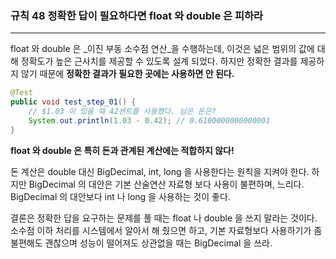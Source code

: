 ### 규칙 48 정확한 답이 필요하다면 float 와 double 은 피하라
***

float 와 double 은 _이진 부동 소수점 연산_을 수행하는데, 이것은 넓은 범위의 값에 대해 정확도가 높은 근사치를 제공할 수 있도록 설계 되었다. 하지만 정확한 결과를 제공하지 않기 때문에 **정확한 결과가 필요한 곳에는 사용하면 안 된다.** 
```java
@Test
public void test_step_01() {
    // $1.03 이 있을 때 42센트를 사용했다. 남은 돈은?
    System.out.println(1.03 - 0.42); // 0.6100000000000001
}
```
**float 와 double 은 특히 돈과 관계된 계산에는 적합하지 않다!**

돈 계산은 double 대신 BigDecimal, int, long 을 사용한다는 원칙을 지켜야 한다.
하지만 BigDecimal 의 대안은 기본 산술연산 자료형 보다 사용이 불편하며, 느리다.
BigDecimal 의 대안보다 int 나 long 을 사용하는 것이 좋다.

결론은 정확한 답을 요구하는 문제를 풀 때는 float 나 double 을 쓰지 말라는 것이다.
소수점 이하 처리를 시스템에서 알아서 해 줬으면 하고, 기본 자료형보다 사용하기가 좀 불편해도 괜찮으며 성능이 떨어져도 상관없을 때는 BigDecimal 을 쓰라.
